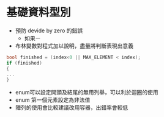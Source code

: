 # 基礎資料型別
* 預防 devide by zero 的錯誤
	* 如果ㄧ
* 布林變數對程式加以說明，盡量將判斷表現出意義
```C++
bool finished = (index<0 || MAX_ELEMENT < index);
if (finished)
{
...
}
```
* enum可以設定開頭及結尾的無用列舉，可以利於迴圈的使用
* enum 第一個元素設定為非法值
* 陣列的使用會比較建議改用容器，出錯率會較低
<!--stackedit_data:
eyJoaXN0b3J5IjpbNDIyMDg4Mzc3LDczOTA5NTE1Myw5MTIyOD
M1NDMsMjA4MDIwMzYzOCwtMTE2NDg2MDUzNCwtMTIwMDg1NjY1
NV19
-->